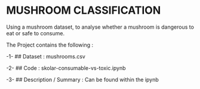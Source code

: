 # MUSHROOM CLASSIFICATION
Using a mushroom dataset, to analyse whether a mushroom is dangerous to eat or safe to consume.

The Project contains the following :

-1- ## Dataset : mushrooms.csv

-2- ## Code    : skolar-consumable-vs-toxic.ipynb

-3- ## Description / Summary : Can be found within the ipynb
